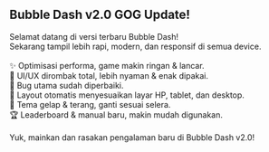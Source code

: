 
<h2>Bubble Dash v2.0 GOG Update!</h2>
<p>
Selamat datang di versi terbaru Bubble Dash!<br>
Sekarang tampil lebih rapi, modern, dan responsif di semua device.<br><br>
✨ Optimisasi performa, game makin ringan & lancar.<br>
🎨 UI/UX dirombak total, lebih nyaman & enak dipakai.<br>
🐞 Bug utama sudah diperbaiki.<br>
📱 Layout otomatis menyesuaikan layar HP, tablet, dan desktop.<br>
🌙 Tema gelap & terang, ganti sesuai selera.<br>
🏆 Leaderboard & manual baru, makin mudah digunakan.<br><br>
Yuk, mainkan dan rasakan pengalaman baru di Bubble Dash v2.0!
</p>
